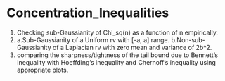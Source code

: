 # Concentration_Inequalities
1. Checking sub-Gaussianity of Chi_sq(n) as a function of n empirically.
2. a.Sub-Gaussianity of a Uniform rv with [-a, a] range.
   b.Non-sub-Gaussianity of a Laplacian rv with zero mean and variance of 2b^2.
3. comparing the sharpness/tightness of the tail bound due to Bennett’s inequality with Hoeffding’s inequality and Chernoff’s inequality using appropriate plots.
